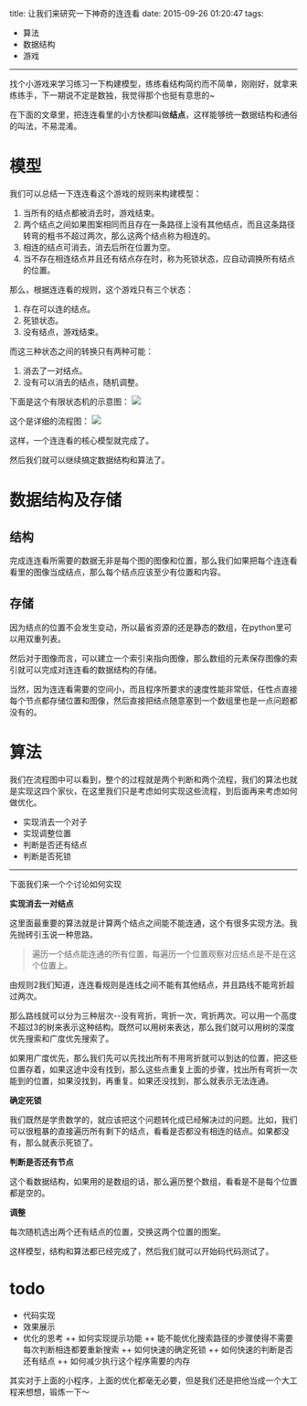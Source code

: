 title: 让我们来研究一下神奇的连连看
date: 2015-09-26 01:20:47
tags:
- 算法
- 数据结构
- 游戏
---
找个小游戏来学习练习一下构建模型，练练看结构简约而不简单，刚刚好，就拿来练练手，下一期说不定是数独，我觉得那个也挺有意思的~

在下面的文章里，把连连看里的小方快都叫做**结点**，这样能够统一数据结构和通俗的叫法，不易混淆。

# 模型
我们可以总结一下连连看这个游戏的规则来构建模型：

1. 当所有的结点都被消去时，游戏结束。
2. 两个结点之间如果图案相同而且存在一条路径上没有其他结点，而且这条路径转弯的粗书不超过两次，那么这两个结点称为相连的。
3. 相连的结点可消去，消去后所在位置为空。
4. 当不存在相连结点并且还有结点存在时，称为死锁状态，应自动调换所有结点的位置。

那么，根据连连看的规则，这个游戏只有三个状态：

1. 存在可以连的结点。
2. 死锁状态。
3. 没有结点，游戏结束。

而这三种状态之间的转换只有两种可能：

1. 消去了一对结点。
2. 没有可以消去的结点，随机调整。

下面是这个有限状态机的示意图：
![](http://7xl294.com1.z0.glb.clouddn.com/连连看状态机.png)

这个是详细的流程图：
![](http://7xl294.com1.z0.glb.clouddn.com/连连看算法示意图.png)

这样，一个连连看的核心模型就完成了。

然后我们就可以继续搞定数据结构和算法了。

# 数据结构及存储

## 结构

完成连连看所需要的数据无非是每个图的图像和位置，那么我们如果把每个连连看看里的图像当成结点，那么每个结点应该至少有位置和内容。

## 存储

因为结点的位置不会发生变动，所以最省资源的还是静态的数组，在python里可以用双重列表。

然后对于图像而言，可以建立一个索引来指向图像，那么数组的元素保存图像的索引就可以完成对连连看的数据结构的存储。

当然，因为连连看需要的空间小，而且程序所要求的速度性能非常低，任性点直接每个节点都存储位置和图像，然后直接把结点随意塞到一个数组里也是一点问题都没有的。

# 算法

我们在流程图中可以看到，整个的过程就是两个判断和两个流程，我们的算法也就是实现这四个家伙，在这里我们只是考虑如何实现这些流程，到后面再来考虑如何做优化。

+ 实现消去一个对子
+ 实现调整位置
+ 判断是否还有结点
+ 判断是否死锁

***

下面我们来一个个讨论如何实现

**实现消去一对结点**

这里面最重要的算法就是计算两个结点之间能不能连通，这个有很多实现方法。我先抛砖引玉说一种思路。

> 遍历一个结点能连通的所有位置，每遍历一个位置观察对应结点是不是在这个位置上。

由规则2我们知道，连连看规则是连线之间不能有其他结点，并且路线不能弯折超过两次。

那么路线就可以分为三种层次--没有弯折，弯折一次，弯折两次。可以用一个高度不超过3的树来表示这种结构。既然可以用树来表达，那么我们就可以用树的深度优先搜索和广度优先搜索了。

如果用广度优先，那么我们先可以先找出所有不用弯折就可以到达的位置，把这些位置存着，如果这途中没有找到，那么这些点重复上面的步骤，找出所有弯折一次能到的位置，如果没找到，再重复。如果还没找到，那么就表示无法连通。

**确定死锁**

我们既然是学贵数学的，就应该把这个问题转化成已经解决过的问题。比如，我们可以很粗暴的直接遍历所有剩下的结点，看看是否都没有相连的结点。如果都没有，那么就表示死锁了。

**判断是否还有节点**

这个看数据结构，如果用的是数组的话，那么遍历整个数组，看看是不是每个位置都是空的。

**调整**

每次随机选出两个还有结点的位置，交换这两个位置的图案。

这样模型，结构和算法都已经完成了，然后我们就可以开始码代码测试了。

# todo
+ 代码实现
+ 效果展示
+ 优化的思考
++ 如何实现提示功能
++ 能不能优化搜索路径的步骤使得不需要每次判断相连都要重新搜索
++ 如何快速的确定死锁
++ 如何快速的判断是否还有结点
++ 如何减少执行这个程序需要的内存

其实对于上面的小程序，上面的优化都毫无必要，但是我们还是把他当成一个大工程来想想，锻炼一下～
